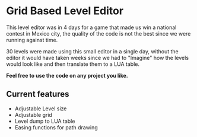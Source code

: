 # __Grid Based Level Editor__
This level editor was in 4 days for a game that made us win a national contest in Mexico city, the quality of the code is not the best since we were running against time.

30 levels were made using this small editor in a single day, without the editor it would have taken weeks since we had to "Imagine" how the levels would look like and then translate them to a LUA table.

__Feel free to use the code on any project you like.__

## __Current features__

* Adjustable Level size
* Adjustable grid
* Level dump to LUA table
* Easing functions for path drawing
